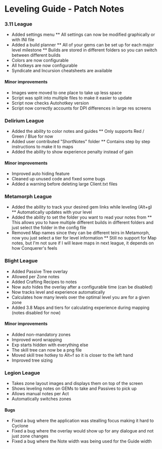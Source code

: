 # Leveling Guide - Patch Notes

### 3.11 League

* Added settings menu
** All settings can now be modified graphically or with INI file
* Added a build planner
** All of your gems can be set up for each major level milestone
** Builds are stored in different folders so you can switch between different builds
* Colors are now configurable
* All hotkeys are now configurable
* Syndicate and Incursion cheatsheets are available

#### Minor improvements

* Images were moved to one place to take up less space
* Script was split into multiple files to make it easier to update
* Script now checks Autohotkey version
* Script now correctly accounts for DPI differences in large res screens

### Delirium League

* Added the ability to color notes and guides
** Only supports Red / Green / Blue for now
* Added user contributed "ShortNotes" folder
** Contains step by step instructions to make it to maps
* Added the ability to show experience penalty instead of gain

#### Minor improvements

* Improved auto hiding feature
* Cleaned up unused code and fixed some bugs
* Added a warning before deleting large Client.txt files

### Metamorph League

* Added the ability to track your desired gem links while leveling (Alt+g)
** Automatically updates with your level
* Added the ability to set the folder you want to read your notes from
** This allows you to have multiple different builds in different folders and just select the folder in the config file
* Removed Map names since they can be different teirs in Metamorph, now you just select a tier for level information
** Still no support for Map notes, but I'm not sure if I will leave maps in next league, it depends on how Conquerer's feels

### Blight League

* Added Passive Tree overlay
* Allowed per Zone notes
* Added Crafting Recipes to notes
* Now auto hides the overlay after a configurable time (can be disabled)
* Now tracks level and experience automatically
* Calculates how many levels over the optimal level you are for a given zone
* Added 3.8 Maps and tiers for calculating experience during mapping (notes disabled for now)

#### Minor improvements

* Added non-mandatory zones
* Improved word wrapping
* Exp starts hidden with everything else
* The skill tree can now be a png file
* Moved skill tree hotkey to Alt+f so it is closer to the left hand
* Improved tree sizing

### Legion League

* Takes zone layout images and displays them on top of the screen
* Shows leveling notes on GEMs to take and Passives to pick up
* Allows manual notes per Act
* Automatically switches zones

#### Bugs

* Fixed a bug where the application was stealling focus making it hard to Cyclone
* Fixed a bug where the overlay would show up for any dialogue and not just zone changes
* Fixed a bug where the Note width was being used for the Guide width